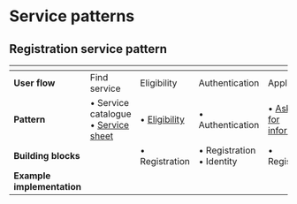 # Service patterns



## Registration service pattern

<table data-header-hidden><thead><tr><th width="212"></th><th></th><th></th><th></th><th></th><th></th></tr></thead><tbody><tr><td><strong>User flow</strong></td><td>Find service</td><td>Eligibility</td><td>Authentication</td><td>Application</td><td>Confirmation</td></tr><tr><td><strong>Pattern</strong></td><td>• Service catalogue<br>• <a href="service-sheet.md">Service sheet</a></td><td>• <a href="check-a-users-eligibility.md">Eligibility</a></td><td>• Authentication</td><td>• <a href="asking-users-for-information.md">Asking for information</a></td><td>• Confirmation</td></tr><tr><td><strong>Building blocks</strong></td><td></td><td>• Registration</td><td>• Registration<br>• Identity</td><td>• Registration</td><td></td></tr><tr><td><strong>Example implementation</strong></td><td></td><td></td><td></td><td></td><td></td></tr></tbody></table>
